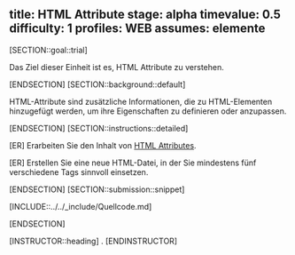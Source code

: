 title: HTML Attribute
stage: alpha
timevalue: 0.5
difficulty: 1
profiles: WEB
assumes: elemente
---
[SECTION::goal::trial]

Das Ziel dieser Einheit ist es, HTML Attribute zu verstehen.

[ENDSECTION]
[SECTION::background::default]

HTML-Attribute sind zusätzliche Informationen, die zu HTML-Elementen hinzugefügt werden, um ihre Eigenschaften zu definieren oder anzupassen.

[ENDSECTION]
[SECTION::instructions::detailed]

[ER] Erarbeiten Sie den Inhalt von [HTML Attributes](https://www.w3schools.com/html/html_attributes.asp).

[ER] Erstellen Sie eine neue HTML-Datei, in der Sie mindestens fünf verschiedene Tags sinnvoll einsetzen.

[ENDSECTION]
[SECTION::submission::snippet]

[INCLUDE::../../_include/Quellcode.md]

[ENDSECTION]

[INSTRUCTOR::heading]
.
[ENDINSTRUCTOR]
